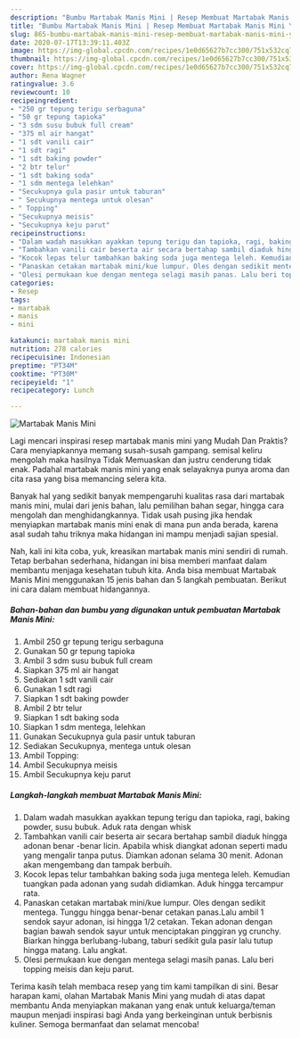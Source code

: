 ```yaml
---
description: "Bumbu Martabak Manis Mini | Resep Membuat Martabak Manis Mini Yang Paling Enak"
title: "Bumbu Martabak Manis Mini | Resep Membuat Martabak Manis Mini Yang Paling Enak"
slug: 865-bumbu-martabak-manis-mini-resep-membuat-martabak-manis-mini-yang-paling-enak
date: 2020-07-17T13:39:11.403Z
image: https://img-global.cpcdn.com/recipes/1e0d65627b7cc300/751x532cq70/martabak-manis-mini-foto-resep-utama.jpg
thumbnail: https://img-global.cpcdn.com/recipes/1e0d65627b7cc300/751x532cq70/martabak-manis-mini-foto-resep-utama.jpg
cover: https://img-global.cpcdn.com/recipes/1e0d65627b7cc300/751x532cq70/martabak-manis-mini-foto-resep-utama.jpg
author: Rena Wagner
ratingvalue: 3.6
reviewcount: 10
recipeingredient:
- "250 gr tepung terigu serbaguna"
- "50 gr tepung tapioka"
- "3 sdm susu bubuk full cream"
- "375 ml air hangat"
- "1 sdt vanili cair"
- "1 sdt ragi"
- "1 sdt baking powder"
- "2 btr telur"
- "1 sdt baking soda"
- "1 sdm mentega lelehkan"
- "Secukupnya gula pasir untuk taburan"
- " Secukupnya mentega untuk olesan"
- " Topping"
- "Secukupnya meisis"
- "Secukupnya keju parut"
recipeinstructions:
- "Dalam wadah masukkan ayakkan tepung terigu dan tapioka, ragi, baking powder, susu bubuk. Aduk rata dengan whisk"
- "Tambahkan vanili cair beserta air secara bertahap sambil diaduk hingga adonan benar -benar licin. Apabila whisk diangkat adonan seperti madu yang mengalir tanpa putus. Diamkan adonan selama 30 menit. Adonan akan mengembang dan tampak berbuih."
- "Kocok lepas telur tambahkan baking soda juga mentega leleh. Kemudian tuangkan pada adonan yang sudah didiamkan. Aduk hingga tercampur rata."
- "Panaskan cetakan martabak mini/kue lumpur. Oles dengan sedikit mentega. Tunggu hingga benar-benar cetakan panas.Lalu ambil 1 sendok sayur adonan, isi hingga 1/2 cetakan. Tekan adonan dengan bagian bawah sendok sayur untuk menciptakan pinggiran yg crunchy. Biarkan hingga berlubang-lubang, taburi sedikit gula pasir lalu tutup hingga matang. Lalu angkat."
- "Olesi permukaan kue dengan mentega selagi masih panas. Lalu beri topping meisis dan keju parut."
categories:
- Resep
tags:
- martabak
- manis
- mini

katakunci: martabak manis mini 
nutrition: 278 calories
recipecuisine: Indonesian
preptime: "PT34M"
cooktime: "PT30M"
recipeyield: "1"
recipecategory: Lunch

---
```



![Martabak Manis Mini](https://img-global.cpcdn.com/recipes/1e0d65627b7cc300/751x532cq70/martabak-manis-mini-foto-resep-utama.jpg)

Lagi mencari inspirasi resep martabak manis mini yang Mudah Dan Praktis? Cara menyiapkannya memang susah-susah gampang. semisal keliru mengolah maka hasilnya Tidak Memuaskan dan justru cenderung tidak enak. Padahal martabak manis mini yang enak selayaknya punya aroma dan cita rasa yang bisa memancing selera kita.

Banyak hal yang sedikit banyak mempengaruhi kualitas rasa dari martabak manis mini, mulai dari jenis bahan, lalu pemilihan bahan segar, hingga cara mengolah dan menghidangkannya. Tidak usah pusing jika hendak menyiapkan martabak manis mini enak di mana pun anda berada, karena asal sudah tahu triknya maka hidangan ini mampu menjadi sajian spesial.




Nah, kali ini kita coba, yuk, kreasikan martabak manis mini sendiri di rumah. Tetap berbahan sederhana, hidangan ini bisa memberi manfaat dalam membantu menjaga kesehatan tubuh kita. Anda bisa membuat Martabak Manis Mini menggunakan 15 jenis bahan dan 5 langkah pembuatan. Berikut ini cara dalam membuat hidangannya.

<!--inarticleads1-->

##### Bahan-bahan dan bumbu yang digunakan untuk pembuatan Martabak Manis Mini:

1. Ambil 250 gr tepung terigu serbaguna
1. Gunakan 50 gr tepung tapioka
1. Ambil 3 sdm susu bubuk full cream
1. Siapkan 375 ml air hangat
1. Sediakan 1 sdt vanili cair
1. Gunakan 1 sdt ragi
1. Siapkan 1 sdt baking powder
1. Ambil 2 btr telur
1. Siapkan 1 sdt baking soda
1. Siapkan 1 sdm mentega, lelehkan
1. Gunakan Secukupnya gula pasir untuk taburan
1. Sediakan  Secukupnya, mentega untuk olesan
1. Ambil  Topping:
1. Ambil Secukupnya meisis
1. Ambil Secukupnya keju parut




<!--inarticleads2-->

##### Langkah-langkah membuat Martabak Manis Mini:

1. Dalam wadah masukkan ayakkan tepung terigu dan tapioka, ragi, baking powder, susu bubuk. Aduk rata dengan whisk
1. Tambahkan vanili cair beserta air secara bertahap sambil diaduk hingga adonan benar -benar licin. Apabila whisk diangkat adonan seperti madu yang mengalir tanpa putus. Diamkan adonan selama 30 menit. Adonan akan mengembang dan tampak berbuih.
1. Kocok lepas telur tambahkan baking soda juga mentega leleh. Kemudian tuangkan pada adonan yang sudah didiamkan. Aduk hingga tercampur rata.
1. Panaskan cetakan martabak mini/kue lumpur. Oles dengan sedikit mentega. Tunggu hingga benar-benar cetakan panas.Lalu ambil 1 sendok sayur adonan, isi hingga 1/2 cetakan. Tekan adonan dengan bagian bawah sendok sayur untuk menciptakan pinggiran yg crunchy. Biarkan hingga berlubang-lubang, taburi sedikit gula pasir lalu tutup hingga matang. Lalu angkat.
1. Olesi permukaan kue dengan mentega selagi masih panas. Lalu beri topping meisis dan keju parut.




Terima kasih telah membaca resep yang tim kami tampilkan di sini. Besar harapan kami, olahan Martabak Manis Mini yang mudah di atas dapat membantu Anda menyiapkan makanan yang enak untuk keluarga/teman maupun menjadi inspirasi bagi Anda yang berkeinginan untuk berbisnis kuliner. Semoga bermanfaat dan selamat mencoba!
